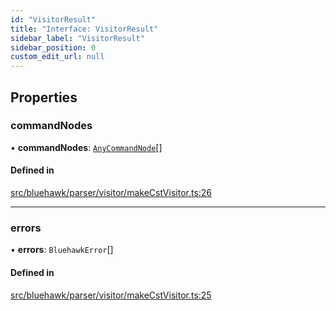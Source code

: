```yaml
---
id: "VisitorResult"
title: "Interface: VisitorResult"
sidebar_label: "VisitorResult"
sidebar_position: 0
custom_edit_url: null
---
```


## Properties

### commandNodes

• **commandNodes**: [`AnyCommandNode`](../modules#anycommandnode)[]

#### Defined in

[src/bluehawk/parser/visitor/makeCstVisitor.ts:26](https://github.com/mongodben/Bluehawk/blob/b4aa3c0/src/bluehawk/parser/visitor/makeCstVisitor.ts#L26)

___

### errors

• **errors**: `BluehawkError`[]

#### Defined in

[src/bluehawk/parser/visitor/makeCstVisitor.ts:25](https://github.com/mongodben/Bluehawk/blob/b4aa3c0/src/bluehawk/parser/visitor/makeCstVisitor.ts#L25)
